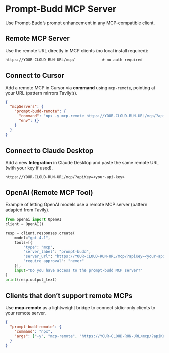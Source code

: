 # Prompt-Budd MCP Server

Use Prompt-Budd’s prompt enhancement in any MCP-compatible client.

## Remote MCP Server

Use the remote URL directly in MCP clients (no local install required): 

```
https://YOUR-CLOUD-RUN-URL/mcp/            # no auth required

```

## Connect to Cursor

Add a remote MCP in Cursor via **command** using `mcp-remote`, pointing at your URL (pattern mirrors Tavily’s). 

```json
{
  "mcpServers": {
    "prompt-budd-remote": {
      "command": "npx -y mcp-remote https://YOUR-CLOUD-RUN-URL/mcp/?apiKey=<your-api-key>",
      "env": {}
    }
  }
}
```

## Connect to Claude Desktop

Add a new **Integration** in Claude Desktop and paste the same remote URL (with your key if used). 

```
https://YOUR-CLOUD-RUN-URL/mcp/?apiKey=<your-api-key>
```

## OpenAI (Remote MCP Tool)

Example of letting OpenAI models use a remote MCP server (pattern adapted from Tavily). 

```python
from openai import OpenAI
client = OpenAI()

resp = client.responses.create(
    model="gpt-4.1",
    tools=[{
        "type": "mcp",
        "server_label": "prompt-budd",
        "server_url": "https://YOUR-CLOUD-RUN-URL/mcp/?apiKey=<your-api-key>",
        "require_approval": "never"
    }],
    input="Do you have access to the prompt-budd MCP server?"
)
print(resp.output_text)
```

## Clients that don’t support remote MCPs

Use **mcp-remote** as a lightweight bridge to connect stdio-only clients to your remote server. 

```json
{
  "prompt-budd-remote": {
    "command": "npx",
    "args": ["-y", "mcp-remote", "https://YOUR-CLOUD-RUN-URL/mcp/?apiKey=<your-api-key>"]
  }
}
```


